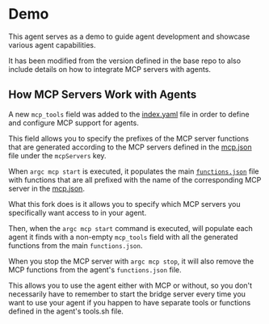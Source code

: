 # Demo

This agent serves as a demo to guide agent development and showcase various agent capabilities.

It has been modified from the version defined in the base repo to also include details on
how to integrate MCP servers with agents.

## How MCP Servers Work with Agents
A new `mcp_tools` field was added to the [index.yaml](./index.yaml) file in order to define and configure MCP support for
agents.

This field allows you to specify the prefixes of the MCP server functions that are generated according to
the MCP servers defined in the [mcp.json](../../mcp.json) file under the `mcpServers` key.

When `argc mcp start` is executed, it populates the main [`functions.json`](../../functions.json) file with
functions that are all prefixed with the name of the corresponding MCP server in the [mcp.json](../../mcp.json).

What this fork does is it allows you to specify which MCP servers you specifically want access to in your agent.

Then, when the `argc mcp start` command is executed, will populate each agent it finds with a non-empty `mcp_tools` field
with all the generated functions from the main `functions.json`.

When you stop the MCP server with `argc mcp stop`, it will also remove the MCP functions from the agent's `functions.json` file.

This allows you to use the agent either with MCP or without, so you don't necessarily have to remember to start the bridge
server every time you want to use your agent if you happen to have separate tools or functions defined in the agent's
tools.sh file.

